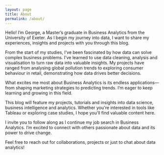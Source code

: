 ```yaml
---
layout: page
title: About
permalink: /about/
---
```


Hello! I’m George, a Master’s graduate in Business Analytics from the University of Exeter. As I begin my journey into data, I want to share my experiences, insights and projects with you through this blog.

From the start of my studies, I’ve been fascinated by how data can solve complex business problems. I’ve learned to use data cleaning, analysis and visualisation to turn raw data into valuable insights. My projects have ranged from analysing global pollution trends to exploring consumer behaviour in retail, demonstrating how data drives better decisions.

What excites me most about Business Analytics is its endless applications—from shaping marketing strategies to predicting trends. I’m eager to keep learning and growing in this field.

This blog will feature my projects, tutorials and insights into data science, business intelligence and analytics. Whether you're interested in tools like Tableau or exploring case studies, I hope you’ll find valuable content here.

I invite you to follow along as I continue my job search in Business Analytics. I’m excited to connect with others passionate about data and its power to drive change.

Feel free to reach out for collaborations, projects or just to chat about data analytics!